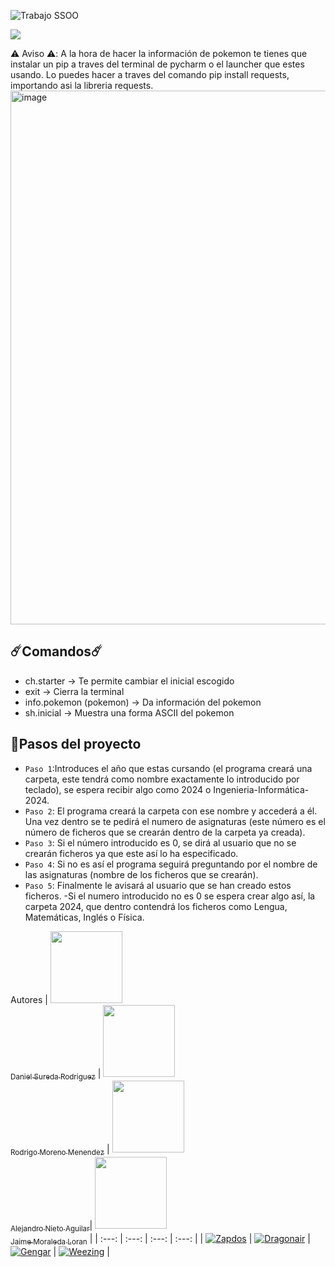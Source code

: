 ![Trabajo SSOO](https://github.com/Alexito3914/University-works/assets/146538069/7e36244c-7ac5-4d07-96ed-3e33d2f93f36)

 <p align="left">
   <img src="https://img.shields.io/badge/STATUS-EN%20DESAROLLO-green">
   </p>

⚠️ Aviso ⚠️: A la hora de hacer la información de pokemon te tienes que instalar un pip a traves del terminal de pycharm o el launcher que estes usando. Lo puedes hacer a traves del comando pip install requests, importando asi la libreria requests.
<img width="854" alt="image" src="https://github.com/Alexito3914/University-works/assets/146538069/e5dbd52c-865d-4cea-a223-debf419c4355">



## ☄️Comandos☄️
- ch.starter -> Te permite cambiar el inicial escogido
- exit -> Cierra la terminal
- info.pokemon (pokemon) -> Da información del pokemon
- sh.inicial -> Muestra una forma ASCII del pokemon





## :hammer:Pasos del proyecto

- `Paso 1`:Introduces el año que estas cursando (el programa creará una carpeta, este tendrá como nombre exactamente lo introducido por teclado), se espera recibir algo como 2024 o Ingenieria-Informática-2024.
 - `Paso 2`: El programa creará la carpeta con ese nombre y accederá a él. Una vez dentro se te pedirá el numero de asignaturas (este número es el número de ficheros que se crearán dentro de la carpeta ya creada).
 - `Paso 3`: Si el número introducido es 0, se dirá al usuario que no se crearán ficheros ya que este así lo ha especificado.
 - `Paso 4`: Si no es así el programa seguirá preguntando por el nombre de las asignaturas (nombre de los ficheros que se crearán).
 - `Paso 5`: Finalmente le avisará al usuario que se han creado estos ficheros. -Si el numero introducido no es 0 se espera crear algo así, la carpeta 2024, que dentro contendrá los ficheros como Lengua, Matemáticas, Inglés o Física.




Autores
|  [<img src="https://avatars.githubusercontent.com/u/160427268?v=4" width=115><br><sub>Daniel Sureda Rodriguez</sub>](https://github.com/damsukrop) |  [<img src="https://avatars.githubusercontent.com/u/159888909?v=4" width=115><br><sub>Rodrigo Moreno Menendez</sub>](https://github.com/Romendesu) |  [<img src="https://avatars.githubusercontent.com/u/146538069?s=400&u=bb667dc654485f8f6d1937e3797f6284fb154c68&v=4" width=115><br><sub>Alejandro Nieto Aguilar</sub>](https://github.com/Alexito3914)| [<img src="https://avatars.githubusercontent.com/u/160479524?v=4" width=115><br><sub>Jaime Moraleda Loran</sub>](https://github.com/JaimeMoraleda) |
| :---: | :---: | :---: | :---: |
| <a href="https://pokemondb.net/pokedex/zapdos"><img src="https://img.pokemondb.net/sprites/black-white/normal/zapdos.png" alt="Zapdos"></a> |  <a href="https://pokemondb.net/pokedex/dragonair"><img src="https://img.pokemondb.net/sprites/diamond-pearl/normal/dragonair.png" alt="Dragonair"></a>  |  <a href="https://pokemondb.net/pokedex/gengar"><img src="https://img.pokemondb.net/sprites/diamond-pearl/normal/gengar.png" alt="Gengar"></a>  |  <a href="https://pokemondb.net/pokedex/weezing"><img src="https://img.pokemondb.net/sprites/diamond-pearl/normal/weezing.png" alt="Weezing"></a>  |












